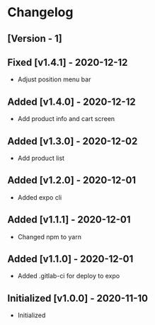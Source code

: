 # Changelog

## [Version - 1]

## Fixed [v1.4.1] - 2020-12-12
- Adjust position menu bar 

## Added [v1.4.0] - 2020-12-12
- Add product info and cart screen

## Added [v1.3.0] - 2020-12-02
- Add product list

## Added [v1.2.0] - 2020-12-01
- Added expo cli

## Added [v1.1.1] - 2020-12-01
- Changed npm to yarn

## Added [v1.1.0] - 2020-12-01
- Added .gitlab-ci for deploy to expo

## Initialized [v1.0.0] - 2020-11-10
- Initialized
